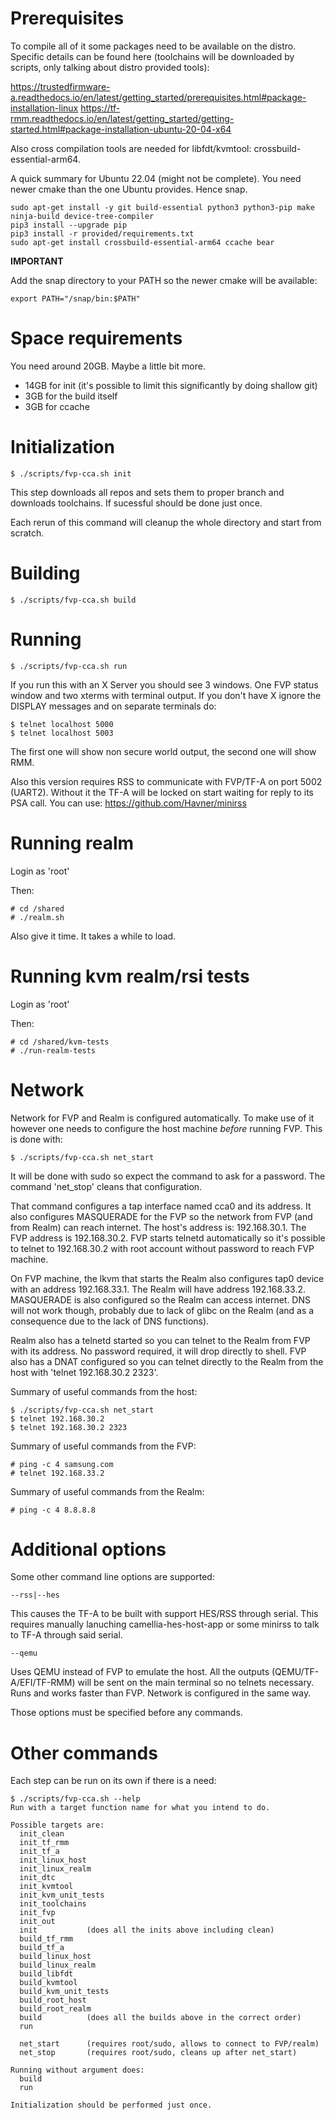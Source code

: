 # Prerequisites

To compile all of it some packages need to be available on the distro. Specific
details can be found here (toolchains will be downloaded by scripts, only
talking about distro provided tools):

https://trustedfirmware-a.readthedocs.io/en/latest/getting_started/prerequisites.html#package-installation-linux
https://tf-rmm.readthedocs.io/en/latest/getting_started/getting-started.html#package-installation-ubuntu-20-04-x64

Also cross compilation tools are needed for libfdt/kvmtool:
crossbuild-essential-arm64.

A quick summary for Ubuntu 22.04 (might not be complete). You need newer cmake
than the one Ubuntu provides. Hence snap.

    sudo apt-get install -y git build-essential python3 python3-pip make ninja-build device-tree-compiler
    pip3 install --upgrade pip
    pip3 install -r provided/requirements.txt
    sudo apt-get install crossbuild-essential-arm64 ccache bear

**IMPORTANT**

Add the snap directory to your PATH so the newer cmake will be available:

    export PATH="/snap/bin:$PATH"

# Space requirements

You need around 20GB. Maybe a little bit more.

- 14GB for init (it's possible to limit this significantly by doing shallow git)
- 3GB for the build itself
- 3GB for ccache

# Initialization

    $ ./scripts/fvp-cca.sh init

This step downloads all repos and sets them to proper branch and downloads
toolchains. If sucessful should be done just once.

Each rerun of this command will cleanup the whole directory and start from
scratch.

# Building

    $ ./scripts/fvp-cca.sh build

# Running

    $ ./scripts/fvp-cca.sh run

If you run this with an X Server you should see 3 windows. One FVP status window
and two xterms with terminal output. If you don't have X ignore the DISPLAY
messages and on separate terminals do:

    $ telnet localhost 5000
    $ telnet localhost 5003

The first one will show non secure world output, the second one will show RMM.

Also this version requires RSS to communicate with FVP/TF-A on port 5002
(UART2). Without it the TF-A will be locked on start waiting for reply to its
PSA call. You can use: https://github.com/Havner/minirss

# Running realm

Login as 'root'

Then:

    # cd /shared
    # ./realm.sh

Also give it time. It takes a while to load.

# Running kvm realm/rsi tests

Login as 'root'

Then:

    # cd /shared/kvm-tests
	# ./run-realm-tests

# Network

Network for FVP and Realm is configured automatically. To make use of it however
one needs to configure the host machine *before* running FVP. This is done with:

    $ ./scripts/fvp-cca.sh net_start

It will be done with sudo so expect the command to ask for a password. The
command 'net_stop' cleans that configuration.

That command configures a tap interface named cca0 and its address. It also
configures MASQUERADE for the FVP so the network from FVP (and from Realm) can
reach internet. The host's address is: 192.168.30.1. The FVP address is
192.168.30.2. FVP starts telnetd automatically so it's possible to telnet to
192.168.30.2 with root account without password to reach FVP machine.

On FVP machine, the lkvm that starts the Realm also configures tap0 device with
an address 192.168.33.1. The Realm will have address 192.168.33.2. MASQUERADE is
also configured so the Realm can access internet. DNS will not work though,
probably due to lack of glibc on the Realm (and as a consequence due to the lack
of DNS functions).

Realm also has a telnetd started so you can telnet to the Realm from FVP with
its address. No password required, it will drop directly to shell. FVP also has
a DNAT configured so you can telnet directly to the Realm from the host with
'telnet 192.168.30.2 2323'.

Summary of useful commands from the host:

    $ ./scripts/fvp-cca.sh net_start
	$ telnet 192.168.30.2
	$ telnet 192.168.30.2 2323

Summary of useful commands from the FVP:

    # ping -c 4 samsung.com
	# telnet 192.168.33.2

Summary of useful commands from the Realm:

    # ping -c 4 8.8.8.8

# Additional options

Some other command line options are supported:

    --rss|--hes

This causes the TF-A to be built with support HES/RSS through serial. This
requires manually lanuching camellia-hes-host-app or some minirss to talk to
TF-A through said serial.

    --qemu

Uses QEMU instead of FVP to emulate the host. All the outputs
(QEMU/TF-A/EFI/TF-RMM) will be sent on the main terminal so no telnets
necessary. Runs and works faster than FVP. Network is configured in the same
way.

Those options must be specified before any commands.

# Other commands

Each step can be run on its own if there is a need:

    $ ./scripts/fvp-cca.sh --help
    Run with a target function name for what you intend to do.

    Possible targets are:
      init_clean
      init_tf_rmm
      init_tf_a
      init_linux_host
      init_linux_realm
      init_dtc
      init_kvmtool
	  init_kvm_unit_tests
      init_toolchains
      init_fvp
      init_out
      init           (does all the inits above including clean)
      build_tf_rmm
      build_tf_a
      build_linux_host
      build_linux_realm
      build_libfdt
      build_kvmtool
	  build_kvm_unit_tests
      build_root_host
      build_root_realm
      build          (does all the builds above in the correct order)
      run

      net_start      (requires root/sudo, allows to connect to FVP/realm)
      net_stop       (requires root/sudo, cleans up after net_start)

    Running without argument does:
      build
      run

    Initialization should be performed just once.
